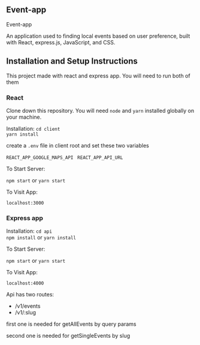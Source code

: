 ## Event-app

Event-app

An application used to finding local events based on user preference, built with React, express.js, JavaScript, and CSS.

## Installation and Setup Instructions

This project made with react and express app. You will need to run both of them

### React

Clone down this repository. You will need `node` and `yarn` installed globally on your machine.

Installation:
`cd client`  
`yarn install`

create a `.env` file in client root and set these two variables

`REACT_APP_GOOGLE_MAPS_API `
`REACT_APP_API_URL`

To Start Server:

`npm start` or `yarn start`

To Visit App:

`localhost:3000`

### Express app

Installation:
`cd api`  
`npm install` or `yarn install`

To Start Server:

`npm start` or `yarn start`

To Visit App:

`localhost:4000`

Api has two routes:

- /v1/events
- /v1/:slug

first one is needed for getAllEvents by query params

second one is needed for getSingleEvents by slug
